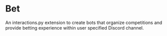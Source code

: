 # Bet
An interactions.py extension to create bots that organize competitions and provide betting experience within user specified Discord channel.
